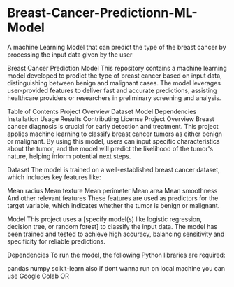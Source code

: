 # Breast-Cancer-Predictionn-ML-Model
A machine Learning Model that can predict the type of the breast cancer by processing the input data given by the user


Breast Cancer Prediction Model
This repository contains a machine learning model developed to predict the type of breast cancer based on input data, distinguishing between benign and malignant cases. The model leverages user-provided features to deliver fast and accurate predictions, assisting healthcare providers or researchers in preliminary screening and analysis.

Table of Contents
Project Overview
Dataset
Model
Dependencies
Installation
Usage
Results
Contributing
License
Project Overview
Breast cancer diagnosis is crucial for early detection and treatment. This project applies machine learning to classify breast cancer tumors as either benign or malignant. By using this model, users can input specific characteristics about the tumor, and the model will predict the likelihood of the tumor's nature, helping inform potential next steps.

Dataset
The model is trained on a well-established breast cancer dataset, which includes key features like:

Mean radius
Mean texture
Mean perimeter
Mean area
Mean smoothness
And other relevant features
These features are used as predictors for the target variable, which indicates whether the tumor is benign or malignant.

Model
This project uses a [specify model(s) like logistic regression, decision tree, or random forest] to classify the input data. The model has been trained and tested to achieve high accuracy, balancing sensitivity and specificity for reliable predictions.

Dependencies
To run the model, the following Python libraries are required:

pandas
numpy
scikit-learn
also if dont wanna run on local machine you can use Google Colab OR 
